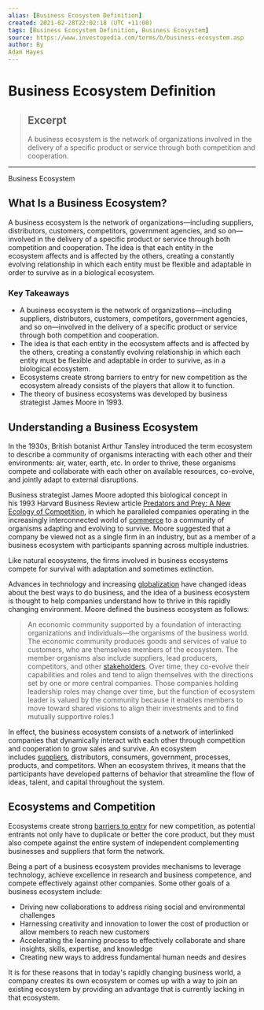 ```yaml
---
alias: [Business Ecosystem Definition]
created: 2021-02-28T22:02:18 (UTC +11:00)
tags: [Business Ecosystem Definition, Business Ecosystem]
source: https://www.investopedia.com/terms/b/business-ecosystem.asp
author: By
Adam Hayes
---
```


# Business Ecosystem Definition

> ## Excerpt
> A business ecosystem is the network of organizations involved in the delivery of a specific product or service through both competition and cooperation.

---

Business Ecosystem
## What Is a Business Ecosystem?

A business ecosystem is the network of organizations—including suppliers, distributors, customers, competitors, government agencies, and so on—involved in the delivery of a specific product or service through both competition and cooperation. The idea is that each entity in the ecosystem affects and is affected by the others, creating a constantly evolving relationship in which each entity must be flexible and adaptable in order to survive as in a biological ecosystem.

### Key Takeaways

-   A business ecosystem is the network of organizations—including suppliers, distributors, customers, competitors, government agencies, and so on—involved in the delivery of a specific product or service through both competition and cooperation.
-   The idea is that each entity in the ecosystem affects and is affected by the others, creating a constantly evolving relationship in which each entity must be flexible and adaptable in order to survive, as in a biological ecosystem.
-   Ecosystems create strong barriers to entry for new competition as the ecosystem already consists of the players that allow it to function.
-   The theory of business ecosystems was developed by business strategist James Moore in 1993.

## Understanding a Business Ecosystem

In the 1930s, British botanist Arthur Tansley introduced the term ecosystem to describe a community of organisms interacting with each other and their environments: air, water, earth, etc. In order to thrive, these organisms compete and collaborate with each other on available resources, co-evolve, and jointly adapt to external disruptions.

Business strategist James Moore adopted this biological concept in his 1993 Harvard Business Review article [Predators and Prey: A New Ecology of Competition](https://hbr.org/1993/05/predators-and-prey-a-new-ecology-of-competition), in which he paralleled companies operating in the increasingly interconnected world of [commerce](https://www.investopedia.com/terms/c/commerce.asp) to a community of organisms adapting and evolving to survive. Moore suggested that a company be viewed not as a single firm in an industry, but as a member of a business ecosystem with participants spanning across multiple industries.

Like natural ecosystems, the firms involved in business ecosystems compete for survival with adaptation and sometimes extinction.

Advances in technology and increasing [globalization](https://www.investopedia.com/articles/economics/10/globalization-developed-countries.asp) have changed ideas about the best ways to do business, and the idea of a business ecosystem is thought to help companies understand how to thrive in this rapidly changing environment. Moore defined the business ecosystem as follows:

> An economic community supported by a foundation of interacting organizations and individuals—the organisms of the business world. The economic community produces goods and services of value to customers, who are themselves members of the ecosystem. The member organisms also include suppliers, lead producers, competitors, and other [stakeholders](https://www.investopedia.com/terms/s/stakeholder.asp). Over time, they co-evolve their capabilities and roles and tend to align themselves with the directions set by one or more central companies. Those companies holding leadership roles may change over time, but the function of ecosystem leader is valued by the community because it enables members to move toward shared visions to align their investments and to find mutually supportive roles.1

In effect, the business ecosystem consists of a network of interlinked companies that dynamically interact with each other through competition and cooperation to grow sales and survive. An ecosystem includes [suppliers](https://www.investopedia.com/terms/v/vendor.asp), distributors, consumers, government, processes, products, and competitors. When an ecosystem thrives, it means that the participants have developed patterns of behavior that streamline the flow of ideas, talent, and capital throughout the system.

## Ecosystems and Competition

Ecosystems create strong [barriers to entry](https://www.investopedia.com/terms/b/barrierstoentry.asp) for new competition, as potential entrants not only have to duplicate or better the core product, but they must also compete against the entire system of independent complementing businesses and suppliers that form the network.

Being a part of a business ecosystem provides mechanisms to leverage technology, achieve excellence in research and business competence, and compete effectively against other companies. Some other goals of a business ecosystem include:

-   Driving new collaborations to address rising social and environmental challenges
-   Harnessing creativity and innovation to lower the cost of production or allow members to reach new customers
-   Accelerating the learning process to effectively collaborate and share insights, skills, expertise, and knowledge
-   Creating new ways to address fundamental human needs and desires

It is for these reasons that in today's rapidly changing business world, a company creates its own ecosystem or comes up with a way to join an existing ecosystem by providing an advantage that is currently lacking in that ecosystem.
